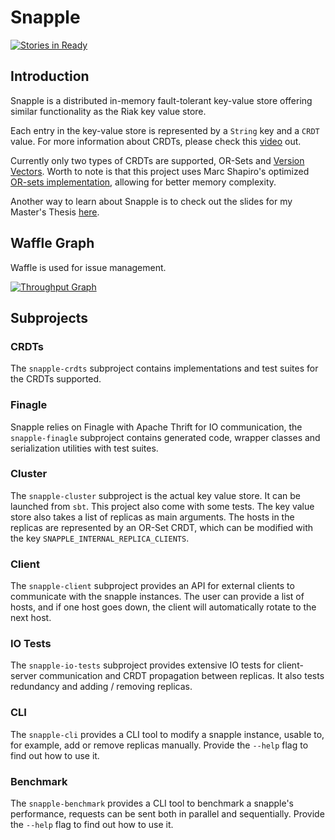 # Snapple

[![Stories in Ready](https://badge.waffle.io/johanstenberg92/snapple.png?label=ready&title=Waffle%20-%20Ready)](https://waffle.io/johanstenberg92/snapple)

## Introduction

Snapple is a distributed in-memory fault-tolerant key-value store offering similar functionality as the Riak key value store.

Each entry in the key-value store is represented by a `String` key and a `CRDT` value. For more information about CRDTs, please check this [video](http://research.microsoft.com/apps/video/default.aspx?id=153540&r=1) out.

Currently only two types of CRDTs are supported, OR-Sets and [Version Vectors](https://en.wikipedia.org/wiki/Version_vector). Worth to note is that this project uses Marc Shapiro's optimized [OR-sets implementation](https://pages.lip6.fr/Marc.Shapiro/papers/RR-8083.pdf), allowing for better memory complexity.

Another way to learn about Snapple is to check out the slides for my Master's Thesis [here](https://dl.dropboxusercontent.com/u/42266515/presentation-thesis.pdf).

## Waffle Graph

Waffle is used for issue management.

[![Throughput Graph](https://graphs.waffle.io/johanstenberg92/snapple/throughput.svg)](https://waffle.io/johanstenberg92/snapple/metrics)

## Subprojects

### CRDTs
The `snapple-crdts` subproject contains implementations and test suites for the CRDTs supported.

### Finagle
Snapple relies on Finagle with Apache Thrift for IO communication, the `snapple-finagle` subproject contains generated code, wrapper classes and serialization utilities with test suites.

### Cluster
The `snapple-cluster` subproject is the actual key value store. It can be launched from `sbt`. This project also come with some tests. The key value store also takes a list of replicas as main arguments. The hosts in the replicas are represented by an OR-Set CRDT, which can be modified with the key `SNAPPLE_INTERNAL_REPLICA_CLIENTS`.

### Client
The `snapple-client` subproject provides an API for external clients to communicate with the snapple instances. The user can provide a list of hosts, and if one host goes down, the client will automatically rotate to the next host.

### IO Tests
The `snapple-io-tests` subproject provides extensive IO tests for client-server communication and CRDT propagation between replicas. It also tests redundancy and adding / removing replicas.

### CLI
The `snapple-cli` provides a CLI tool to modify a snapple instance, usable to, for example, add or remove replicas manually. Provide the `--help` flag to find out how to use it.

### Benchmark
The `snapple-benchmark` provides a CLI tool to benchmark a snapple's performance, requests can be sent both in parallel and sequentially. Provide the `--help` flag to find out how to use it.
